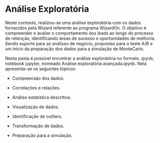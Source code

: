 # Análise Exploratória

Neste contexto, realizou-se uma análise exploratória com os dados fornecidos pela Wizard referente ao programa WizardOn. O objetivo é compreender e avaliar o comportamento dos leads ao longo do processo de retenção, identificando áreas de sucesso e oportunidades de melhoria. Sendo suporte para as análises de negócio, propostas para o teste A/B e um início da preparação dos dados para a simulação de MonteCarlo.


Nesta pasta é possível encontrar a análise exploratória no formato .ipynb, notebook jupyter, nomeado Análise exploratória avançada.ipynb. Nela apresenta-se os seguintes tópicos:


- Compreensão dos dados.

- Correlações e relações.

- Análise estatística descritiva.

- Visualização de dados.

- Identificação de outliers.

- Transformação de dados.

- Preparação para a simulação.

